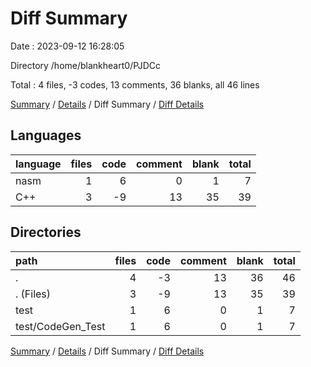 # Diff Summary

Date : 2023-09-12 16:28:05

Directory /home/blankheart0/PJDCc

Total : 4 files,  -3 codes, 13 comments, 36 blanks, all 46 lines

[Summary](results.md) / [Details](details.md) / Diff Summary / [Diff Details](diff-details.md)

## Languages
| language | files | code | comment | blank | total |
| :--- | ---: | ---: | ---: | ---: | ---: |
| nasm | 1 | 6 | 0 | 1 | 7 |
| C++ | 3 | -9 | 13 | 35 | 39 |

## Directories
| path | files | code | comment | blank | total |
| :--- | ---: | ---: | ---: | ---: | ---: |
| . | 4 | -3 | 13 | 36 | 46 |
| . (Files) | 3 | -9 | 13 | 35 | 39 |
| test | 1 | 6 | 0 | 1 | 7 |
| test/CodeGen_Test | 1 | 6 | 0 | 1 | 7 |

[Summary](results.md) / [Details](details.md) / Diff Summary / [Diff Details](diff-details.md)